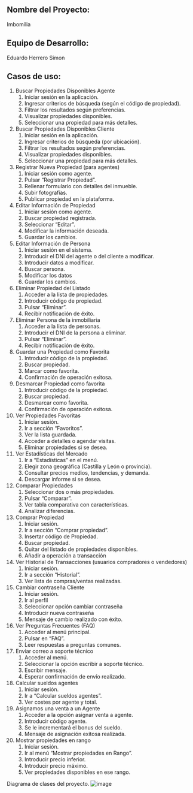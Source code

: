 ## Nombre del Proyecto: 
Imbomilia 
## Equipo de Desarrollo:
Eduardo Herrero Simon
## Casos de uso:
1. Buscar Propiedades Disponibles Agente
    1. Iniciar sesión en la aplicación.
    2. Ingresar criterios de búsqueda (según el código de propiedad).
    3. Filtrar los resultados según preferencias.
    4. Visualizar propiedades disponibles.
    5. Seleccionar una propiedad para más detalles.
2. Buscar Propiedades Disponibles Cliente
    1. Iniciar sesión en la aplicación.
    2. Ingresar criterios de búsqueda (por ubicación).
    3. Filtrar los resultados según preferencias.
    4. Visualizar propiedades disponibles.
    5. Seleccionar una propiedad para más detalles.
3. Registrar Nueva Propiedad (para agentes)
    1. Iniciar sesión como agente.
    2. Pulsar “Registrar Propiedad”.
    3. Rellenar formulario con detalles del inmueble.
    4. Subir fotografías.
    5. Publicar propiedad en la plataforma.
4. Editar Información de Propiedad
    1. Iniciar sesión como agente.
    2. Buscar propiedad registrada.
    3. Seleccionar “Editar”.
    4. Modificar la información deseada.
    5. Guardar los cambios.
5. Editar Información de Persona
    1. Iniciar sesión en el sistema.
    2. Introducir el DNI del agente o del cliente a modificar.
    3. Introducir datos a modificar.
    4. Buscar persona.
    5. Modificar los datos
    6. Guardar los cambios.
6. Eliminar Propiedad del Listado
    1. Acceder a la lista de propiedades.
    2. Introducir código de propiedad.
    3. Pulsar “Eliminar”.
    4. Recibir notificación de éxito.
7. Eliminar Persona de la inmobiliaria
    1. Acceder a la lista de personas.
    2. Introducir el DNI de la persona a eliminar.
    3. Pulsar “Eliminar”.
    4. Recibir notificación de éxito.
8. Guardar una Propiedad como Favorita
    1. Introducir código de la propiedad.
    2. Buscar propiedad.
    3. Marcar como favorita.
    4. Confirmación de operación exitosa.
9. Desmarcar Propiedad como favorita
    1. Introducir código de la propiedad.
    2. Buscar propiedad.
    3. Desmarcar como favorita.
    4. Confirmación de operación exitosa.
10. Ver Propiedades Favoritas
    1. Iniciar sesión.
    2. Ir a sección “Favoritos”.
    3. Ver la lista guardada.
    4. Acceder a detalles o agendar visitas.
    5. Eliminar propiedades si se desea.
11. Ver Estadísticas del Mercado
    1. Ir a “Estadísticas” en el menú.
    2. Elegir zona geográfica (Castilla y León o provincia).
    3. Consultar precios medios, tendencias, y demanda.
    4. Descargar informe si se desea.
12. Comparar Propiedades
    1. Seleccionar dos o más propiedades.
    2. Pulsar “Comparar”.
    3. Ver tabla comparativa con características.
    4. Analizar diferencias.
13. Comprar Propiedad
    1. Iniciar sesión.
    2. Ir a sección “Comprar propiedad”.
    3. Insertar código de Propiedad.
    4. Buscar propiedad.
    5. Quitar del listado de propiedades disponibles.
    6. Añadir a operación a transacción
14. Ver Historial de Transacciones (usuarios compradores o vendedores)
    1. Iniciar sesión.
    2. Ir a sección “Historial”.
    3. Ver lista de compras/ventas realizadas.
15. Cambiar contraseña Cliente
    1. Iniciar sesión.
    2. Ir al perfil
    3. Seleccionar opción cambiar contraseña
    4. Introducir nueva contraseña
    5. Mensaje de cambio realizado con éxito.
16. Ver Preguntas Frecuentes (FAQ)
    1. Acceder al menú principal.
    2. Pulsar en “FAQ”.
    3. Leer respuestas a preguntas comunes.
17. Enviar correo a soporte técnico
    1. Acceder al menú.
    2. Seleccionar la opción escribir a soporte técnico.
    3. Escribir mensaje.
    4. Esperar confirmación de envío realizado.
18. Calcular sueldos agentes
    1. Iniciar sesión.
    2. Ir a “Calcular sueldos agentes”.
    3. Ver costes por agente y total.
19. Asignamos una venta a un Agente
    1. Acceder a la opción asignar venta a agente.
    2. Introducir código agente.
    3. Se le incrementará el bonus del sueldo.
    4. Mensaje de asignación exitosa realizada.
20. Mostrar propiedades en rango
    1. Iniciar sesión.
    2. Ir al menú “Mostrar propiedades en Rango”.
    3. Introducir precio inferior.
    4. Introducir precio máximo.
    5. Ver propiedades disponibles en ese rango.
   

Diagrama de clases del proyecto.
![image](https://github.com/user-attachments/assets/171c3dcb-03ff-473d-afab-6ae4995735b9)
